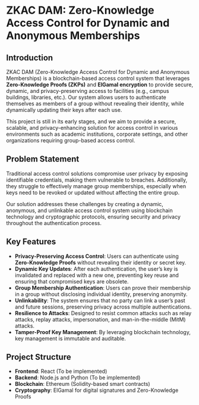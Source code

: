 # ZKAC DAM: Zero-Knowledge Access Control for Dynamic and Anonymous Memberships

## Introduction

ZKAC DAM (Zero-Knowledge Access Control for Dynamic and Anonymous Memberships) is a blockchain-based access control system that leverages **Zero-Knowledge Proofs (ZKPs)** and **ElGamal encryption** to provide secure, dynamic, and privacy-preserving access to facilities (e.g., campus buildings, libraries, etc.). Our system allows users to authenticate themselves as members of a group without revealing their identity, while dynamically updating their keys after each use.

This project is still in its early stages, and we aim to provide a secure, scalable, and privacy-enhancing solution for access control in various environments such as academic institutions, corporate settings, and other organizations requiring group-based access control.

## Problem Statement

Traditional access control solutions compromise user privacy by exposing identifiable credentials, making them vulnerable to breaches. Additionally, they struggle to effectively manage group memberships, especially when keys need to be revoked or updated without affecting the entire group.

Our solution addresses these challenges by creating a dynamic, anonymous, and unlinkable access control system using blockchain technology and cryptographic protocols, ensuring security and privacy throughout the authentication process.

## Key Features

- **Privacy-Preserving Access Control**: Users can authenticate using **Zero-Knowledge Proofs** without revealing their identity or secret key.
- **Dynamic Key Updates**: After each authentication, the user’s key is invalidated and replaced with a new one, preventing key reuse and ensuring that compromised keys are obsolete.
- **Group Membership Authentication**: Users can prove their membership in a group without disclosing individual identity, preserving anonymity.
- **Unlinkability**: The system ensures that no party can link a user’s past and future sessions, preserving privacy across multiple authentications.
- **Resilience to Attacks**: Designed to resist common attacks such as relay attacks, replay attacks, impersonation, and man-in-the-middle (MitM) attacks.
- **Tamper-Proof Key Management**: By leveraging blockchain technology, key management is immutable and auditable.

## Project Structure

- **Frontend**: React (To be implemented)
- **Backend**: Node.js and Python (To be implemented)
- **Blockchain**: Ethereum (Solidity-based smart contracts)
- **Cryptography**: ElGamal for digital signatures and Zero-Knowledge Proofs
